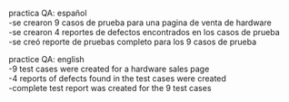 practica QA: español  
-se crearon 9 casos de prueba para una pagina de venta de hardware  
-se crearon 4 reportes de defectos encontrados en los casos de prueba  
-se creó reporte de pruebas completo para los 9 casos de prueba

practice QA: english  
-9 test cases were created for a hardware sales page  
-4 reports of defects found in the test cases were created  
-complete test report was created for the 9 test cases  
